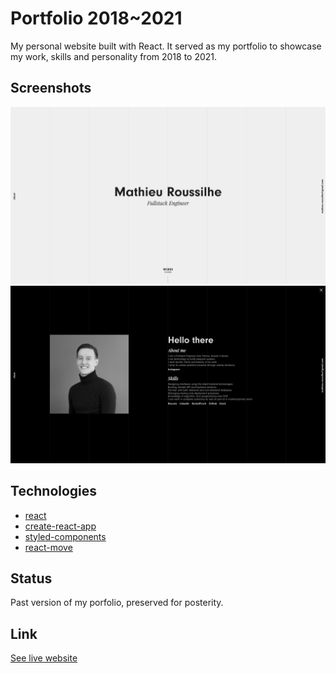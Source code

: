 # Portfolio 2018~2021
My personal website built with React. It served as my portfolio to showcase my work, skills and personality from 2018 to 2021.

## Screenshots
![portfolio](https://github.com/matroussilhe/assets/blob/master/images/portfolio-2018/home.png)
![portfolio](https://github.com/matroussilhe/assets/blob/master/images/portfolio-2018/about.png)

## Technologies
* [react](https://github.com/facebook/react)
* [create-react-app](https://github.com/facebook/create-react-app)
* [styled-components](https://github.com/styled-components/styled-components/tree/v2)
* [react-move](https://github.com/react-tools/react-move)

## Status
Past version of my porfolio, preserved for posterity.

## Link
[See live website](https://matroussilhe-portfolio-2018.netlify.app)
